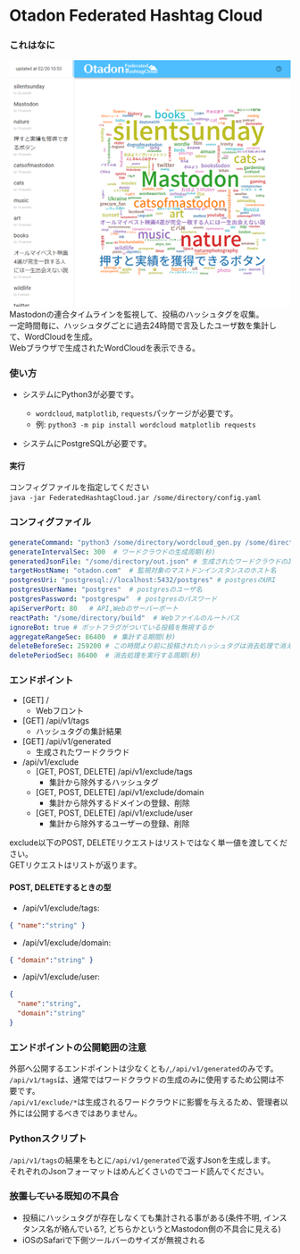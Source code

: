 # Otadon Federated Hashtag Cloud

### これはなに
![Webフロントの表示例](web-preview.png)
Mastodonの連合タイムラインを監視して、投稿のハッシュタグを収集。  
一定時間毎に、ハッシュタグごとに過去24時間で言及したユーザ数を集計して、WordCloudを生成。  
Webブラウザで生成されたWordCloudを表示できる。  

### 使い方
- システムにPython3が必要です。
  - `wordcloud`, `matplotlib`, `requests`パッケージが必要です。  
  - 例: `python3 -m pip install wordcloud matplotlib requests`

- システムにPostgreSQLが必要です。

#### 実行  
コンフィグファイルを指定してください  
`java -jar FederatedHashtagCloud.jar /some/directory/config.yaml`

### コンフィグファイル
```yaml
generateCommand: "python3 /some/directory/wordcloud_gen.py /some/directory/NotoSansJP-Medium.otf http://localhost:8080 /some/directory/out.json"  # ワードクラウドを生成のコマンド
generateIntervalSec: 300  # ワードクラウドの生成周期(秒)
generatedJsonFile: "/some/directory/out.json" # 生成されたワードクラウドのJsonファイル
targetHostName: "otadon.com"  # 監視対象のマストドンインスタンスのホスト名
postgresUri: "postgresql://localhost:5432/postgres" # postgresのURI
postgresUserName: "postgres"  # postgresのユーザ名
postgresPassword: "postgrespw"  # postgresのパスワード
apiServerPort: 80   # API,Webのサーバーポート
reactPath: "/some/directory/build"  # Webファイルのルートパス
ignoreBot: true # ボットフラグがついている投稿を無視するか
aggregateRangeSec: 86400  # 集計する期間(秒)
deleteBeforeSec: 259200 # この時間より前に投稿されたハッシュタグは消去処理で消える(秒)
deletePeriodSec: 86400  # 消去処理を実行する周期(秒)
```

### エンドポイント  
- [GET] /
  - Webフロント
- [GET] /api/v1/tags
  - ハッシュタグの集計結果
- [GET] /api/v1/generated
  - 生成されたワードクラウド
- /api/v1/exclude
  - [GET, POST, DELETE] /api/v1/exclude/tags
    - 集計から除外するハッシュタグ
  - [GET, POST, DELETE] /api/v1/exclude/domain
    - 集計から除外するドメインの登録、削除
  - [GET, POST, DELETE] /api/v1/exclude/user
    - 集計から除外するユーザーの登録、削除

exclude以下のPOST, DELETEリクエストはリストではなく単一値を渡してください。  
GETリクエストはリストが返ります。
#### POST, DELETEするときの型
- /api/v1/exclude/tags:
```json
{ "name":"string" }
```
- /api/v1/exclude/domain:
```json
{ "domain":"string" }
```
- /api/v1/exclude/user:
```json
{ 
  "name":"string", 
  "domain":"string"
}
```

### エンドポイントの公開範囲の注意
外部へ公開するエンドポイントは少なくとも`/`,`/api/v1/generated`のみです。  
`/api/v1/tags`は、通常ではワードクラウドの生成のみに使用するため公開は不要です。  
`/api/v1/exclude/*`は生成されるワードクラウドに影響を与えるため、管理者以外には公開するべきではありません。

### Pythonスクリプト
`/api/v1/tags`の結果をもとに`/api/v1/generated`で返すJsonを生成します。  
それぞれのJsonフォーマットはめんどくさいのでコード読んでください。

### ~~放置している~~既知の不具合
- 投稿にハッシュタグが存在しなくても集計される事がある(条件不明, インスタンス名が絡んでいる?, どちらかというとMastodon側の不具合に見える)
- iOSのSafariで下側ツールバーのサイズが無視される
